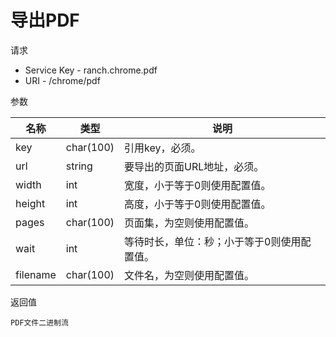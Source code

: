 # 导出PDF

请求
- Service Key - ranch.chrome.pdf
- URI - /chrome/pdf

参数

|名称|类型|说明|
|---|---|---|
|key|char(100)|引用key，必须。|
|url|string|要导出的页面URL地址，必须。|
|width|int|宽度，小于等于0则使用配置值。|
|height|int|高度，小于等于0则使用配置值。|
|pages|char(100)|页面集，为空则使用配置值。|
|wait|int|等待时长，单位：秒；小于等于0则使用配置值。|
|filename|char(100)|文件名，为空则使用配置值。|

返回值
```
PDF文件二进制流
```
